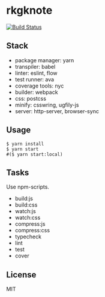 # rkgknote

[![Build Status](https://travis-ci.org/remylii/rkgknote.svg?branch=master)](https://travis-ci.org/remylii/rkgknote)

## Stack

- package manager: yarn
- transpiler: babel
- linter: eslint, flow
- test runner: ava
- coverage tools: nyc
- builder: webpack
- css: postcss
- minify: csswring, ugfily-js
- server: http-server, browser-sync

## Usage

```
$ yarn install
$ yarn start
#($ yarn start:local)
```

## Tasks

Use npm-scripts.

- build:js
- build:css
- watch:js
- watch:css
- compress:js
- compress:css
- typecheck
- lint
- test
- cover

## License

MIT
